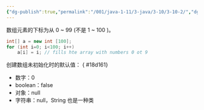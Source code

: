 ```yaml
---
{"dg-publish":true,"permalink":"/001/java-1-11/3-java/3-10/3-10-2/","dgPassFrontmatter":true,"created":"2024-04-18T16:17:03.851+08:00","updated":"2024-06-01T10:44:50.284+08:00"}
---
```


数组元素的下标为从 0 ~ 99 (不是 1 ~ 100 )。

```java
int[] a = new int [100];
for (int i=0; i<100; i++)
	a[i] = i; // fills hte array with numbers 0 ot 9
```

创建数组未初始化时的默认值：
{ #18d161}

- 数字：0
- boolean：false
- 对象：null
- 字符串：null，String 也是一种类